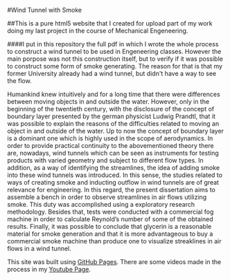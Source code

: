 #Wind Tunnel with Smoke

##This is a pure html5 website that I created for upload part of my work doing my last project in the course of Mechanical Engeneering.

####I put in this repository the full pdf in which I wrote the whole process to construct a wind tunnel to be used in Engeneering classes. However the main porpose was not this construction itself, but to verify if it was possible to construct some form of smoke generating. The reason for that is that my former University already had a wind tunnel, but didn't have a way to see the flow.

Humankind knew intuitively and for a long time that there were differences between moving objects in and outside the water. However, only in the beginning of the twentieth century, with the disclosure of the concept of boundary layer presented by the german physicist Ludwig Prandtl, that it was possible to explain the reasons of the difficulties related to moving an object in and outside of the water. Up to now the concept of boundary layer is a dominant one which is highly used in the scope of aerodynamics. In order to provide practical continuity to the abovementioned theory there are, nowadays, wind tunnels which can be seen as instruments for testing products with varied geometry and subject to different flow types. In addition, as a way of identifying the streamlines, the idea of adding smoke into these wind tunnels was introduced. In this sense, the studies related to ways of creating smoke and inducting outflow in wind tunnels are of great relevance for engineering. In this regard, the present dissertation aims to assemble a bench in order to observe streamlines in air flows utilizing smoke. This duty was accomplished using a exploratory research methodology. Besides that, tests were conducted with a commercial fog machine in order to calculate Reynold’s number of some of the obtained results. Finally, it was possible to conclude that glycerin is a reasonable material for smoke generation and that it is more advantageous to buy a commercial smoke machine than produce one to visualize streaklines in air flows in a wind tunnel.


This site was built using [GitHub Pages](https://manfrin92.github.io/windTunnel/).
There are some videos made in the process in my [Youtube Page](https://www.youtube.com/watch?v=-vSmKvxck2A&list=PLtm1H290Jxz1lnML41ECOZmhYzVpsucOK).

